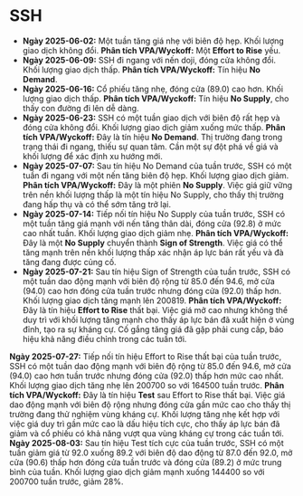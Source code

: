 # SSH

- **Ngày 2025-06-02:** Một tuần tăng giá nhẹ với biên độ hẹp. Khối lượng giao dịch không đổi. **Phân tích VPA/Wyckoff:** Một **Effort to Rise** yếu.
- **Ngày 2025-06-09:** SSH đi ngang với nến doji, đóng cửa không đổi. Khối lượng giao dịch thấp. **Phân tích VPA/Wyckoff:** Tín hiệu **No Demand**.
- **Ngày 2025-06-16:** Cổ phiếu tăng nhẹ, đóng cửa (89.0) cao hơn. Khối lượng giao dịch thấp. **Phân tích VPA/Wyckoff:** Tín hiệu **No Supply**, cho thấy con đường đi lên dễ dàng.
- **Ngày 2025-06-23:** SSH có một tuần giao dịch với biên độ rất hẹp và đóng cửa không đổi. Khối lượng giao dịch giảm xuống mức thấp. **Phân tích VPA/Wyckoff:** Đây là tín hiệu **No Demand**. Thị trường đang trong trạng thái đi ngang, thiếu sự quan tâm. Cần một sự đột phá về giá và khối lượng để xác định xu hướng mới.
- **Ngày 2025-07-07:** Sau tín hiệu No Demand của tuần trước, SSH có một tuần đi ngang với một nến tăng biên độ hẹp. Khối lượng giao dịch giảm. **Phân tích VPA/Wyckoff:** Đây là một phiên **No Supply**. Việc giá giữ vững trên nền khối lượng thấp là một tín hiệu No Supply, cho thấy thị trường đang hấp thụ và có thể sớm tăng trở lại.
- **Ngày 2025-07-14:** Tiếp nối tín hiệu No Supply của tuần trước, SSH có một tuần tăng giá mạnh với nến tăng thân dài, đóng cửa (92.8) ở mức cao nhất tuần. Khối lượng giao dịch giảm nhẹ. **Phân tích VPA/Wyckoff:** Đây là một **No Supply** chuyển thành **Sign of Strength**. Việc giá có thể tăng mạnh trên nền khối lượng thấp xác nhận áp lực bán rất yếu và đà tăng đang được củng cố.
- **Ngày 2025-07-21:** Sau tín hiệu Sign of Strength của tuần trước, SSH có một tuần dao động mạnh với biên độ rộng từ 85.0 đến 94.6, mở cửa (94.0) cao hơn đóng cửa tuần trước nhưng đóng cửa (92.0) thấp hơn. Khối lượng giao dịch tăng mạnh lên 200819. **Phân tích VPA/Wyckoff:** Đây là tín hiệu **Effort to Rise** thất bại. Việc giá mở cao nhưng không thể duy trì với khối lượng tăng mạnh cho thấy áp lực bán đã xuất hiện ở vùng đỉnh, tạo ra sự kháng cự. Cố gắng tăng giá đã gặp phải cung cấp, báo hiệu khả năng điều chỉnh trong các tuần tới.


**Ngày 2025-07-27:** Tiếp nối tín hiệu Effort to Rise thất bại của tuần trước, SSH có một tuần dao động mạnh với biên độ rộng từ 85.0 đến 94.6, mở cửa (94.0) cao hơn tuần trước nhưng đóng cửa (92.0) thấp hơn mức cao nhất. Khối lượng giao dịch tăng nhẹ lên 200700 so với 164500 tuần trước. **Phân tích VPA/Wyckoff:** Đây là tín hiệu **Test** sau Effort to Rise thất bại. Việc giá dao động mạnh với biên độ rộng nhưng đóng cửa gần mức cao cho thấy thị trường đang thử nghiệm vùng kháng cự. Khối lượng tăng nhẹ kết hợp với việc giá duy trì gần mức cao là dấu hiệu tích cực, cho thấy áp lực bán đã giảm và cổ phiếu có khả năng vượt qua vùng kháng cự trong các tuần tới.
**Ngày 2025-08-03:** Sau tín hiệu Test tích cực của tuần trước, SSH có một tuần giảm giá từ 92.0 xuống 89.2 với biên độ dao động từ 87.0 đến 92.0, mở cửa (90.6) thấp hơn đóng cửa tuần trước và đóng cửa (89.2) ở mức trung bình của tuần. Khối lượng giao dịch giảm mạnh xuống 144400 so với 200700 tuần trước, giảm 28%.
